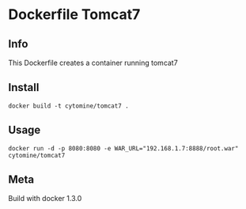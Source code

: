 # Dockerfile Tomcat7

## Info

This Dockerfile creates a container running tomcat7

## Install

`docker build -t cytomine/tomcat7 .`

## Usage

```docker run -d -p 8080:8080 -e WAR_URL="192.168.1.7:8888/root.war" cytomine/tomcat7```

## Meta

Build with docker 1.3.0
